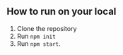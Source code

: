 


 

## How to run on your local
1. Clone the repository 
2. Run ```npm init```
3. Run ```npm start```.


